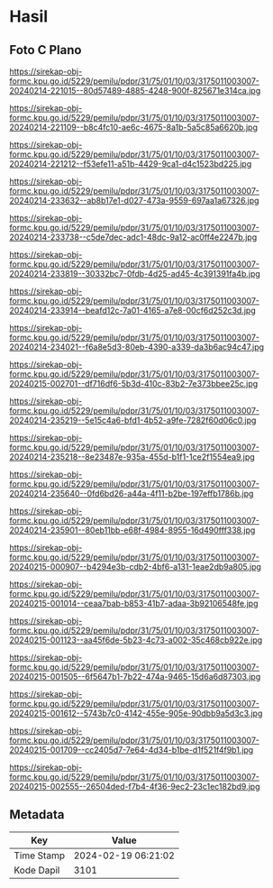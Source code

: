 # Hasil

## Foto C Plano

https://sirekap-obj-formc.kpu.go.id/5229/pemilu/pdpr/31/75/01/10/03/3175011003007-20240214-221015--80d57489-4885-4248-900f-825671e314ca.jpg

https://sirekap-obj-formc.kpu.go.id/5229/pemilu/pdpr/31/75/01/10/03/3175011003007-20240214-221109--b8c4fc10-ae6c-4675-8a1b-5a5c85a6620b.jpg

https://sirekap-obj-formc.kpu.go.id/5229/pemilu/pdpr/31/75/01/10/03/3175011003007-20240214-221212--f53efe11-a51b-4429-9ca1-d4c1523bd225.jpg

https://sirekap-obj-formc.kpu.go.id/5229/pemilu/pdpr/31/75/01/10/03/3175011003007-20240214-233632--ab8b17e1-d027-473a-9559-697aa1a67326.jpg

https://sirekap-obj-formc.kpu.go.id/5229/pemilu/pdpr/31/75/01/10/03/3175011003007-20240214-233738--c5de7dec-adc1-48dc-9a12-ac0ff4e2247b.jpg

https://sirekap-obj-formc.kpu.go.id/5229/pemilu/pdpr/31/75/01/10/03/3175011003007-20240214-233819--30332bc7-0fdb-4d25-ad45-4c391391fa4b.jpg

https://sirekap-obj-formc.kpu.go.id/5229/pemilu/pdpr/31/75/01/10/03/3175011003007-20240214-233914--beafd12c-7a01-4165-a7e8-00cf6d252c3d.jpg

https://sirekap-obj-formc.kpu.go.id/5229/pemilu/pdpr/31/75/01/10/03/3175011003007-20240214-234021--f6a8e5d3-80eb-4390-a339-da3b6ac94c47.jpg

https://sirekap-obj-formc.kpu.go.id/5229/pemilu/pdpr/31/75/01/10/03/3175011003007-20240215-002701--df716df6-5b3d-410c-83b2-7e373bbee25c.jpg

https://sirekap-obj-formc.kpu.go.id/5229/pemilu/pdpr/31/75/01/10/03/3175011003007-20240214-235219--5e15c4a6-bfd1-4b52-a9fe-7282f60d06c0.jpg

https://sirekap-obj-formc.kpu.go.id/5229/pemilu/pdpr/31/75/01/10/03/3175011003007-20240214-235218--8e23487e-935a-455d-b1f1-1ce2f1554ea9.jpg

https://sirekap-obj-formc.kpu.go.id/5229/pemilu/pdpr/31/75/01/10/03/3175011003007-20240214-235640--0fd6bd26-a44a-4f11-b2be-197effb1786b.jpg

https://sirekap-obj-formc.kpu.go.id/5229/pemilu/pdpr/31/75/01/10/03/3175011003007-20240214-235901--80eb11bb-e68f-4984-8955-16d490fff338.jpg

https://sirekap-obj-formc.kpu.go.id/5229/pemilu/pdpr/31/75/01/10/03/3175011003007-20240215-000907--b4294e3b-cdb2-4bf6-a131-1eae2db9a805.jpg

https://sirekap-obj-formc.kpu.go.id/5229/pemilu/pdpr/31/75/01/10/03/3175011003007-20240215-001014--ceaa7bab-b853-41b7-adaa-3b92106548fe.jpg

https://sirekap-obj-formc.kpu.go.id/5229/pemilu/pdpr/31/75/01/10/03/3175011003007-20240215-001123--aa45f6de-5b23-4c73-a002-35c468cb922e.jpg

https://sirekap-obj-formc.kpu.go.id/5229/pemilu/pdpr/31/75/01/10/03/3175011003007-20240215-001505--6f5647b1-7b22-474a-9465-15d6a6d87303.jpg

https://sirekap-obj-formc.kpu.go.id/5229/pemilu/pdpr/31/75/01/10/03/3175011003007-20240215-001612--5743b7c0-4142-455e-905e-90dbb9a5d3c3.jpg

https://sirekap-obj-formc.kpu.go.id/5229/pemilu/pdpr/31/75/01/10/03/3175011003007-20240215-001709--cc2405d7-7e64-4d34-b1be-d1f521f4f9b1.jpg

https://sirekap-obj-formc.kpu.go.id/5229/pemilu/pdpr/31/75/01/10/03/3175011003007-20240215-002555--26504ded-f7b4-4f36-9ec2-23c1ec182bd9.jpg


## Metadata

| Key        | Value               |
| ---------- | ------------------- |
| Time Stamp | 2024-02-19 06:21:02 |
| Kode Dapil | 3101                |



